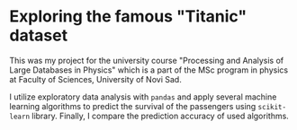 # Exploring the famous "Titanic" dataset

This was my project for the university course "Processing and Analysis of Large Databases in Physics" which is a part of the MSc program in physics at Faculty of Sciences, University of Novi Sad.

I utilize exploratory data analysis with `pandas` and apply several machine learning algorithms to predict the survival of the passengers using `scikit-learn` library. Finally, I compare the prediction accuracy of used algorithms.
